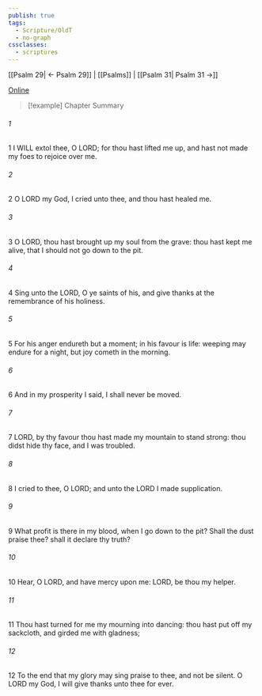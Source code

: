 ```yaml
---
publish: true
tags:
  - Scripture/OldT
  - no-graph
cssclasses:
  - scriptures
---
```

[[Psalm 29| ← Psalm 29]] | [[Psalms]] | [[Psalm 31| Psalm 31 →]]

[Online](https://churchofjesuschrist.org/study/scriptures/ot/ps/30?lang=eng)

>[!example] Chapter Summary
>
###### 1
1 I WILL extol thee, O LORD; for thou hast lifted me up, and hast not made my foes to rejoice over me.
###### 2
2 O LORD my God, I cried unto thee, and thou hast healed me.
###### 3
3 O LORD, thou hast brought up my soul from the grave: thou hast kept me alive, that I should not go down to the pit.
###### 4
4 Sing unto the LORD, O ye saints of his, and give thanks at the remembrance of his holiness.
###### 5
5 For his anger endureth but a moment; in his favour is life: weeping may endure for a night, but joy cometh in the morning.
###### 6
6 And in my prosperity I said, I shall never be moved.
###### 7
7 LORD, by thy favour thou hast made my mountain to stand strong: thou didst hide thy face, and I was troubled.
###### 8
8 I cried to thee, O LORD; and unto the LORD I made supplication.
###### 9
9 What profit is there in my blood, when I go down to the pit?  Shall the dust praise thee?  shall it declare thy truth?
###### 10
10 Hear, O LORD, and have mercy upon me: LORD, be thou my helper.
###### 11
11 Thou hast turned for me my mourning into dancing: thou hast put off my sackcloth, and girded me with gladness;
###### 12
12 To the end that my glory may sing praise to thee, and not be silent.  O LORD my God, I will give thanks unto thee for ever.



